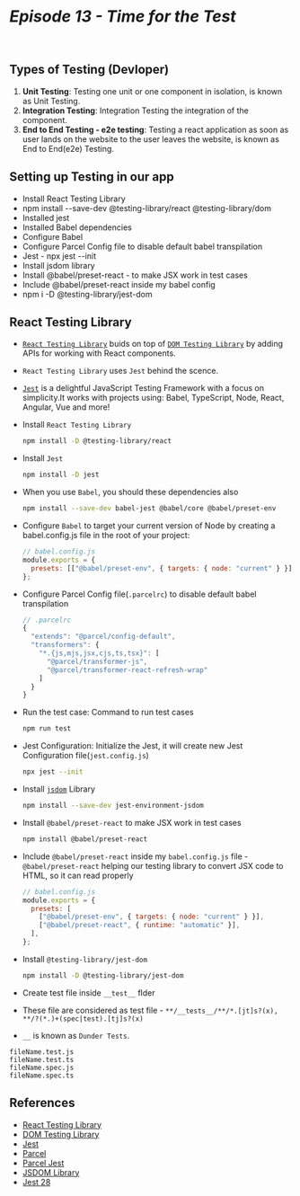 # _Episode 13 - Time for the Test_

<br/>

## Types of Testing (Devloper)

1. **Unit Testing**: Testing one unit or one component in isolation, is known as Unit Testing.
2. **Integration Testing**: Integration Testing the integration of the component.
3. **End to End Testing - e2e testing**: Testing a react application as soon as user lands on the website to the user leaves the website, is known as End to End(e2e) Testing.

## Setting up Testing in our app

- Install React Testing Library
- npm install --save-dev @testing-library/react @testing-library/dom
- Installed jest
- Installed Babel dependencies
- Configure Babel
- Configure Parcel Config file to disable default babel transpilation
- Jest - npx jest --init
- Install jsdom library
- Install @babel/preset-react - to make JSX work in test cases
- Include @babel/preset-react inside my babel config
- npm i -D @testing-library/jest-dom

## React Testing Library

- [`React Testing Library`](https://testing-library.com/docs/react-testing-library/intro/) buids on top of [`DOM Testing Library`](https://testing-library.com/docs/dom-testing-library/intro) by adding APIs for working with React components.
- `React Testing Library` uses `Jest` behind the scence.
- [`Jest`](https://jestjs.io/) is a delightful JavaScript Testing Framework with a focus on simplicity.It works with projects using: Babel, TypeScript, Node, React, Angular, Vue and more!

- Install `React Testing Library`

  ```sh
  npm install -D @testing-library/react
  ```

- Install `Jest`

  ```sh
  npm install -D jest
  ```

- When you use `Babel`, you should these dependencies also

  ```sh
  npm install --save-dev babel-jest @babel/core @babel/preset-env
  ```

- Configure `Babel` to target your current version of Node by creating a babel.config.js file in the root of your project:

  ```js
  // babel.config.js
  module.exports = {
    presets: [["@babel/preset-env", { targets: { node: "current" } }]],
  };
  ```

- Configure Parcel Config file(`.parcelrc`) to disable default babel transpilation

  ```js
  // .parcelrc
  {
    "extends": "@parcel/config-default",
    "transformers": {
      "*.{js,mjs,jsx,cjs,ts,tsx}": [
        "@parcel/transformer-js",
        "@parcel/transformer-react-refresh-wrap"
      ]
    }
  }
  ```

- Run the test case: Command to run test cases

  ```sh
  npm run test
  ```

- Jest Configuration: Initialize the Jest, it will create new Jest Configuration file(`jest.config.js`)
  ```sh
  npx jest --init
  ```
- Install [`jsdom`](https://testing-library.com/docs/react-testing-library/setup) Library

  ```sh
  npm install --save-dev jest-environment-jsdom
  ```

- Install `@babel/preset-react` to make JSX work in test cases
  ```sh
  npm install @babel/preset-react
  ```
- Include `@babel/preset-react` inside my `babel.config.js` file - `@babel/preset-react` helping our testing library to convert JSX code to HTML, so it can read properly

  ```js
  // babel.config.js
  module.exports = {
    presets: [
      ["@babel/preset-env", { targets: { node: "current" } }],
      ["@babel/preset-react", { runtime: "automatic" }],
    ],
  };
  ```

- Install `@testing-library/jest-dom`

  ```sh
  npm install -D @testing-library/jest-dom
  ```

- Create test file inside `__test__` flder
- These file are considered as test file - `**/__tests__/**/*.[jt]s?(x), **/?(*.)+(spec|test).[tj]s?(x)`

- `__` is known as `Dunder Tests`.

```
fileName.test.js
fileName.test.ts
fileName.spec.js
fileName.spec.ts 
```

## References

- [React Testing Library](https://testing-library.com/docs/react-testing-library/intro/)
- [DOM Testing Library](https://testing-library.com/docs/dom-testing-library/intro)
- [Jest](https://jestjs.io/)
- [Parcel](https://parceljs.org/docs/)
- [Parcel Jest](https://parceljs.org/languages/javascript/#babel)
- [JSDOM Library](https://www.npmjs.com/package/jsdom)
- [Jest 28](https://testing-library.com/docs/react-testing-library/setup)